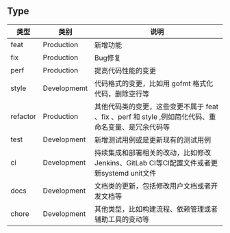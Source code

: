 ## Type

| 类型 | 类别 | 说明 |
| --- | --- | --- |
| feat| Production | 新增功能 |
| fix | Production | Bug修复 |
| perf | Production | 提高代码性能的变更 |
| style | Developmemt | 代码格式的变更，比如用 gofmt 格式化代码，删除空行等 |
| refactor | Production | 其他代码类的变更，这些变更不属于 feat 、fix 、perf 和 style ,例如简化代码、重命名变量、是冗余代码等 |
| test | Development | 新增测试用例或是更新现有的测试用例 |
| ci | Development | 持续集成和部署相关的改动，比如修改 Jenkins、GitLab CI等CI配置文件或者更新systemd unit文件 |
| docs | Development | 文档类的更新，包括修改用户文档或者开发文档等 |
| chore | Development | 其他类型，比如构建流程、依赖管理或者辅助工具的变动等 |